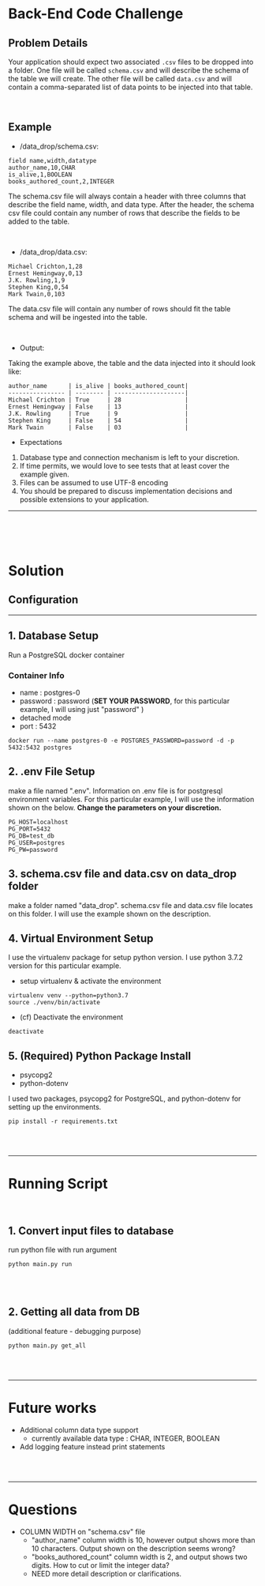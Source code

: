 # Back-End Code Challenge


## Problem Details

Your application should expect two associated `.csv` files to be dropped into a folder. One file will be called `schema.csv` and will describe the schema of the table we will create. The other file will be called `data.csv` and will contain a comma-separated list of data points to be injected into that table.

<br />

## Example

- /data_drop/schema.csv:
```
field name,width,datatype
author_name,10,CHAR
is_alive,1,BOOLEAN
books_authored_count,2,INTEGER
```

The schema.csv file will always contain a header with three columns that describe the field name, width, and data type. After the header, the schema csv file could contain any number of rows that describe the fields to be added to the table.

<br />

- /data_drop/data.csv:
```
Michael Crichton,1,28
Ernest Hemingway,0,13
J.K. Rowling,1,9
Stephen King,0,54
Mark Twain,0,103
```

The data.csv file will contain any number of rows should fit the table schema and will be ingested into the table.

<br />

- Output:

Taking the example above, the table and the data injected into it should look like:
```
author_name      | is_alive | books_authored_count| 
---------------- | -------- | --------------------|
Michael Crichton | True     | 28                  |        
Ernest Hemingway | False    | 13                  |
J.K. Rowling     | True     | 9                   |
Stephen King     | False    | 54                  |
Mark Twain       | False    | 03                  |
```

- Expectations
1. Database type and connection mechanism is left to your discretion.
2. If time permits, we would love to see tests that at least cover the example given.
3. Files can be assumed to use UTF-8 encoding
4. You should be prepared to discuss implementation decisions and possible extensions to your application.

<hr />

<br /><br /><br />


# Solution

## Configuration
<hr />

## 1. Database Setup
Run a PostgreSQL docker container  

### Container Info
- name : postgres-0
- password : password (**SET YOUR PASSWORD**, for this particular example, I will using just "password" )
- detached mode
- port : 5432

```
docker run --name postgres-0 -e POSTGRES_PASSWORD=password -d -p 5432:5432 postgres
```

## 2. .env File Setup

make a file named ".env". Information on .env file is for postgresql environment variables. For this particular example, I will use the information shown on the below. **Change the parameters on your discretion.**

```
PG_HOST=localhost
PG_PORT=5432
PG_DB=test_db
PG_USER=postgres
PG_PW=password
```

## 3. schema.csv file and data.csv on data_drop folder

make a folder named "data_drop". schema.csv file and data.csv file locates on this folder. I will use the example shown on the description.


## 4. Virtual Environment Setup

I use the virtualenv package for setup python version. I use python 3.7.2 version for this particular example.

* setup virtualenv & activate the environment
```
virtualenv venv --python=python3.7
source ./venv/bin/activate
```

* (cf) Deactivate the environment
```
deactivate
```

## 5. (Required) Python Package Install

- psycopg2
- python-dotenv

I used two packages, psycopg2 for PostgreSQL, and python-dotenv for setting up the environments.

```
pip install -r requirements.txt
```

<br /><br />

<hr />

# Running Script

<br />

## 1. Convert input files to database
run python file with run argument
```
python main.py run
```

<br /><br />

## 2. Getting all data from DB
(additional feature - debugging purpose)  

```
python main.py get_all
```


<br /><br />

<hr />

# Future works
- Additional column data type support
  - currently available data type : CHAR, INTEGER, BOOLEAN
- Add logging feature instead print statements



<br /><br />

<hr />

# Questions

* COLUMN WIDTH on "schema.csv" file
  - "author_name" column width is 10, however output shows more than 10 characters. Output shown on the description seems wrong?
  - "books_authored_count" column width is 2, and output shows two digits. How to cut or limit the integer data?
  - NEED more detail description or clarifications.

